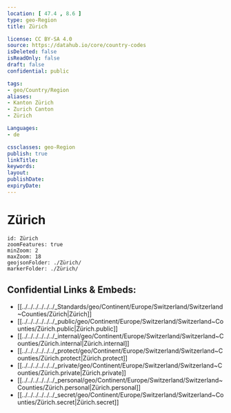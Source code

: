 ```yaml
---
location: [ 47.4 , 8.6 ] 
type: geo-Region
title: Zürich

license: CC BY-SA 4.0
source: https://datahub.io/core/country-codes
isDeleted: false
isReadOnly: false
draft: false
confidential: public

tags:
- geo/Country/Region
aliases:
- Kanton Zürich
- Zurich Canton
- Zürich

Languages:
- de

cssclasses: geo-Region
publish: true
linkTitle: 
keywords: 
layout: 
publishDate: 
expiryDate: 
---
```


# Zürich

```leaflet
id: Zürich
zoomFeatures: true 
minZoom: 2 
maxZoom: 18
geojsonFolder: ./Zürich/
markerFolder: ./Zürich/
```


## Confidential Links & Embeds: 
- [[../../../../../../_Standards/geo/Continent/Europe/Switzerland/Switzerland~Counties/Zürich|Zürich]] 
- [[../../../../../../_public/geo/Continent/Europe/Switzerland/Switzerland~Counties/Zürich.public|Zürich.public]] 
- [[../../../../../../_internal/geo/Continent/Europe/Switzerland/Switzerland~Counties/Zürich.internal|Zürich.internal]] 
- [[../../../../../../_protect/geo/Continent/Europe/Switzerland/Switzerland~Counties/Zürich.protect|Zürich.protect]] 
- [[../../../../../../_private/geo/Continent/Europe/Switzerland/Switzerland~Counties/Zürich.private|Zürich.private]] 
- [[../../../../../../_personal/geo/Continent/Europe/Switzerland/Switzerland~Counties/Zürich.personal|Zürich.personal]] 
- [[../../../../../../_secret/geo/Continent/Europe/Switzerland/Switzerland~Counties/Zürich.secret|Zürich.secret]] 


